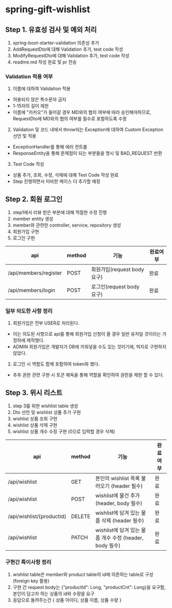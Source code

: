 # spring-gift-wishlist

## Step 1. 유효성 검사 및 예외 처리
1. spring-boot-starter-validation 의존성 추가
2. AddRequestDto에 대해 Validation 추가, test code 작성
3. ModifyRequestDto에 대해 Validation 추가, test code 작성
4. readme.md 작성 완료 및 pr 전송

### Validation 적용 여부
1. 이름에 대하여 Validation 적용
- 허용되지 않은 특수문자 금지
- 1-15자의 길이 제한
- 이름에 "카카오"가 들어갈 경우 MD와의 협의 여부에 따라 승인해야하므로, RequestDto에 MD와의 협의 여부를 필수로 포함하도록 수정
2. Validation 및 코드 내에서 throw되는 Exception에 대하여 Custom Exception 선언 및 적용
- ExceptionHandler를 통해 에러 컨트롤
- ResponseEntity<String>을 통해 문제점이 되는 부분들을 명시 및 BAD_REQUEST 반환
3. Test Code 작성
- 상품 추가, 조회, 수정, 삭제에 대해 Test Code 작성 완료
- Step 진행하면서 미비한 케이스 더 추가할 예정

## Step 2. 회원 로그인
1. step1에서 리뷰 받은 부분에 대해 적절한 수정 진행
2. member entity 생성
3. member와 관련한 controller, service, repository 생성
4. 회원가입 구현
5. 로그인 구현

| api                   | method | 기능                    | 완료여부 |
|-----------------------|--------|-----------------------|------|
| /api/members/register | POST   | 회원가입(request body 요구) | 완료   |
| /api/members/login    | POST   | 로그인(request body 요구)  | 완료   |

### 일부 의도한 사항 정리
1. 회원가입은 전부 USER로 처리된다.
- 이는 의도된 사항으로 api를 통해 회원가입 신청이 올 경우 일반 유저일 것이라는 가정하에 제작했다.
- ADMIN 회원가입은 개발자가 DB에 끼워넣을 수도 있는 것이기에, 억지로 구현하지 않았다.
2. 로그인 시 역할도 함께 포함하여 token화 했다.
- 추후 권한 관련 구현 시 토큰 해독을 통해 역할을 확인하여 권한을 제한 할 수 있다.

## Step 3.  위시 리스트
1. step 3를 위한 wishlist table 생성
2. Dto 선언 및 wishlist 상품 추가 구현
3. wishlist 상품 조회 구현
4. wishlist 상품 삭제 구현
4. wishlist 상품 개수 수정 구현 (0으로 입력할 경우 삭제)

| api                       | method | 기능                                         | 완료여부 |
|---------------------------|--------|--------------------------------------------|----|
| /api/wishlist             | GET    | 본인의 wishlist 목록 불러오기 (header 필수)           | 완료 |
| /api/wishlist             | POST   | wishlist에 물건 추가 (header, body 필수)          | 완료 |
| /api/wishlist/{productId} | DELETE | wishlist에 담겨 있는 물품 삭제 (header 필수)          | 완료 |
| /api/wishlist             | PATCH | wishlist에 담겨 있는 물품 개수 수정 (header, body 필수) | 완료 |

### 구현간 특이사항 정리
1. wishlist table은 member와 product table의 id에 의존하는 table로 구성(foreign key 활용)
2. 구현 간 request body는 {"productId": Long, "productCnt": Long}을 요구함, 본인이 담고자 하는 상품의 id와 수량을 요구
3. 응답으로 돌려주는건 { 상품 아이디, 상품 이름, 상품 수량 }